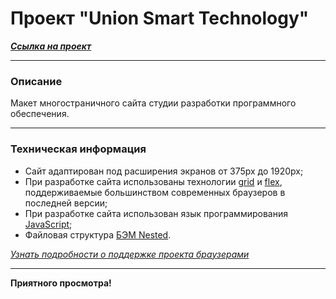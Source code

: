 # Проект "Union Smart Technology"
***[Cсылка на проект](https://loner789.github.io/new-project/index.html)***
___
### Описание
Макет многостраничного сайта cтудии разработки программного обеспечения.
___
### Техническая информация
* Сайт адаптирован под расширения экранов от 375px до 1920px;
* При разработке сайта использованы технологии [grid](https://developer.mozilla.org/ru/docs/Web/CSS/CSS_Grid_Layout/Basic_Concepts_of_Grid_Layout) и [flex](https://developer.mozilla.org/ru/docs/Learn/CSS/CSS_layout/Flexbox), поддерживаемые большинством современных браузеров в последней версии;
* При разработке сайта использован язык программирования [JavaScript](https://ru.wikipedia.org/wiki/JavaScript);
* Файловая структура [БЭМ Nested](https://ru.bem.info/methodology/filestructure/#nested).

*[Узнать подробности о поддержке проекта браузерами](https://caniuse.com/?search=grid)*
___

**Приятного просмотра!**